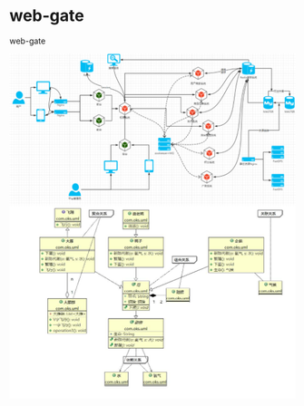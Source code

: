 # web-gate
web-gate

![text](https://github.com/XH2016KY/web-gate/blob/master/webgate/360.png)
![text](https://github.com/XH2016KY/web-gate/blob/master/webgate/newfile.cld.jpg)

### ###

